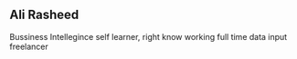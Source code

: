 ## Ali Rasheed 

Bussiness Intellegince self learner, right know working full time data input freelancer 
 
 

 
 
